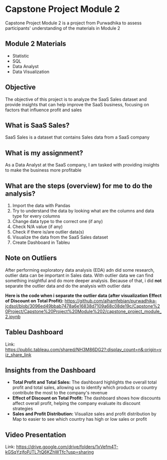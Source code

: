 # Capstone Project Module 2

Capstone Project Module 2 is a project from Purwadhika to assess participants' understanding of the materials in Module 2

## Module 2 Materials
- Statistic
- SQL
- Data Analyst
- Data Visualization

## Objective
The objective of this project is to analyze the SaaS Sales dataset and provide insights that can help improve the SaaS business, focusing on factors that influence profit and sales

## What is SaaS Sales?
SaaS Sales is a dataset that contains Sales data from a SaaS company

## What is my assignment?
As a Data Analyst at the SaaS company, I am tasked with providing insights to make the business more profitable

## What are the steps (overview) for me to do the analysis?
1. Import the data with Pandas
2. Try to understand the data by looking what are the columns and data type for every columns
3. Change data type to the correct one (if any)
4. Check N/A value (if any)
5. Check if there is/are outlier data(s)
6. Visualize the data from the SaaS Sales dataset
7. Create Dashboard in Tableu

## Note on Outliers
After performing exploratory data analysis (EDA) adn did some research, outlier data can be important in Sales data. With outlier data we can find something insightful and do more deeper analysis.
Because of that, i did **not** separate the outlier data and do the analysis with outlier data

**Here is the code when i separate the outlier data (after visualization Effect of Discount on Total Profit):**
https://github.com/alhamfebian/purwadhika-jcdsol/blob/3096ed49bbab7478a6e16838d7109a68c08de19c/Capstone%20Project/Capstone%20Project%20Module%202/capstone_project_module_2.ipynb

## Tableu Dashboard
Link: https://public.tableau.com/shared/NH3M86DG2?:display_count=n&:origin=viz_share_link

## Insights from the Dashboard
- **Total Profit and Total Sales:** The dashboard highlights the overall total profit and total sales, allowing us to identify which products or country contribute the most to the company's revenue
- **Effect of Discount on Total Profit:** The dashboard shows how discounts affect overall profit, helping the company evaluate its discount strategies
- **Sales and Profit Distribution:** Visualize sales and profit distribution by Map to easier to see which country has high or low sales or profit

## Video Presentation
Link: https://drive.google.com/drive/folders/1xVefm4T-kGSqYzjfoPJTL7tQ6KZhWTfc?usp=sharing